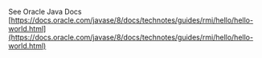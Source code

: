 See Oracle Java Docs [https://docs.oracle.com/javase/8/docs/technotes/guides/rmi/hello/hello-world.html](https://docs.oracle.com/javase/8/docs/technotes/guides/rmi/hello/hello-world.html)